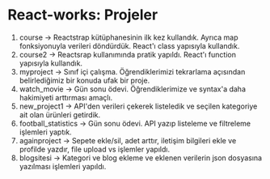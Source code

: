 # React-works: Projeler

1) course 
-> Reactstrap kütüphanesinin ilk kez kullandık. Ayrıca map fonksiyonuyla verileri döndürdük. React'ı class yapısıyla kullandık.
2) course2
-> Reactsrap kullanımında pratik yapıldı. React'ı function yapısıyla kullandık.
3) myproject
-> Sınıf içi çalışma. Öğrendiklerimizi tekrarlama açısından belirlediğimiz bir konuda ufak bir proje.
4) watch_movie
-> Gün sonu ödevi. Öğrendiklerimize ve syntax'a daha hakimiyeti arttırması amaçlı.
5) new_project1
-> API'den verileri çekerek listeledik ve seçilen kategoriye ait olan ürünleri getirdik.
6) football_statistics
-> Gün sonu ödevi. API yazıp listeleme ve filtreleme işlemleri yaptık.
7) againproject
-> Sepete ekle/sil, adet arttır, iletişim bilgileri ekle ve profilde yazdır, file upload vs işlemler yapıldı.
8) blogsitesi
-> Kategori ve blog ekleme ve eklenen verilerin json dosyasına yazılması işlemleri yapıldı.
